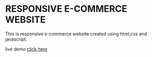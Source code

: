 # RESPONSIVE E-COMMERCE WEBSITE


This is responsive e-commerce website  created using html,css and javascript.

live demo [click here](cara-ecomme.netlify.app)